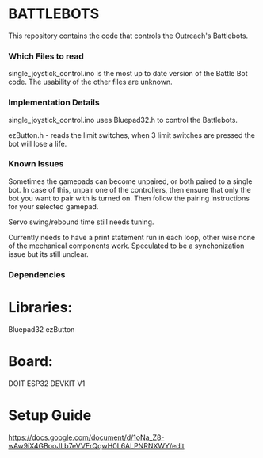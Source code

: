# BATTLEBOTS

This repository contains the code that controls the Outreach's Battlebots.

### Which Files to read

single_joystick_control.ino is the most up to date version of the Battle Bot code.
The usability of the other files are unknown.

### Implementation Details

single_joystick_control.ino uses Bluepad32.h to control the Battlebots. 

ezButton.h - reads the limit switches, when 3 limit switches are pressed the bot will lose a life.

### Known Issues

Sometimes the gamepads can become unpaired, or both paired to a single bot. In case of this, unpair one of the controllers, then ensure that only the bot you want to pair with is turned on. Then follow the pairing instructions for your selected gamepad.

Servo swing/rebound time still needs tuning.

Currently needs to have a print statement run in each loop, other wise none of the mechanical components work. Speculated to be a synchonization issue but its still unclear.


### Dependencies
# Libraries:
Bluepad32
ezButton
# Board:
DOIT ESP32 DEVKIT V1

# Setup Guide
https://docs.google.com/document/d/1oNa_Z8-wAw9iX4GBooJLb7eVVErQqwH0L6ALPNRNXWY/edit


